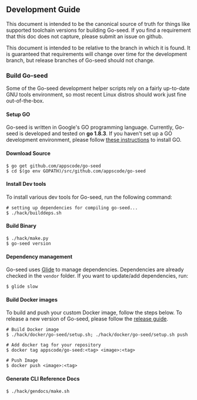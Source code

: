 ## Development Guide
This document is intended to be the canonical source of truth for things like supported toolchain versions for building Go-seed.
If you find a requirement that this doc does not capture, please submit an issue on github.

This document is intended to be relative to the branch in which it is found. It is guaranteed that requirements will change over time
for the development branch, but release branches of Go-seed should not change.

### Build Go-seed
Some of the Go-seed development helper scripts rely on a fairly up-to-date GNU tools environment, so most recent Linux distros should
work just fine out-of-the-box.

#### Setup GO
Go-seed is written in Google's GO programming language. Currently, Go-seed is developed and tested on **go 1.8.3**. If you haven't set up a GO
development environment, please follow [these instructions](https://golang.org/doc/code.html) to install GO.

#### Download Source

```console
$ go get github.com/appscode/go-seed
$ cd $(go env GOPATH)/src/github.com/appscode/go-seed
```

#### Install Dev tools
To install various dev tools for Go-seed, run the following command:

```console
# setting up dependencies for compiling go-seed...
$ ./hack/builddeps.sh
```

#### Build Binary
```
$ ./hack/make.py
$ go-seed version
```

#### Dependency management
Go-seed uses [Glide](https://github.com/Masterminds/glide) to manage dependencies. Dependencies are already checked in the `vendor` folder.
If you want to update/add dependencies, run:
```console
$ glide slow
```

#### Build Docker images
To build and push your custom Docker image, follow the steps below. To release a new version of Go-seed, please follow the [release guide](/docs/developer-guide/release.md).

```console
# Build Docker image
$ ./hack/docker/go-seed/setup.sh; ./hack/docker/go-seed/setup.sh push

# Add docker tag for your repository
$ docker tag appscode/go-seed:<tag> <image>:<tag>

# Push Image
$ docker push <image>:<tag>
```

#### Generate CLI Reference Docs
```console
$ ./hack/gendocs/make.sh
```
